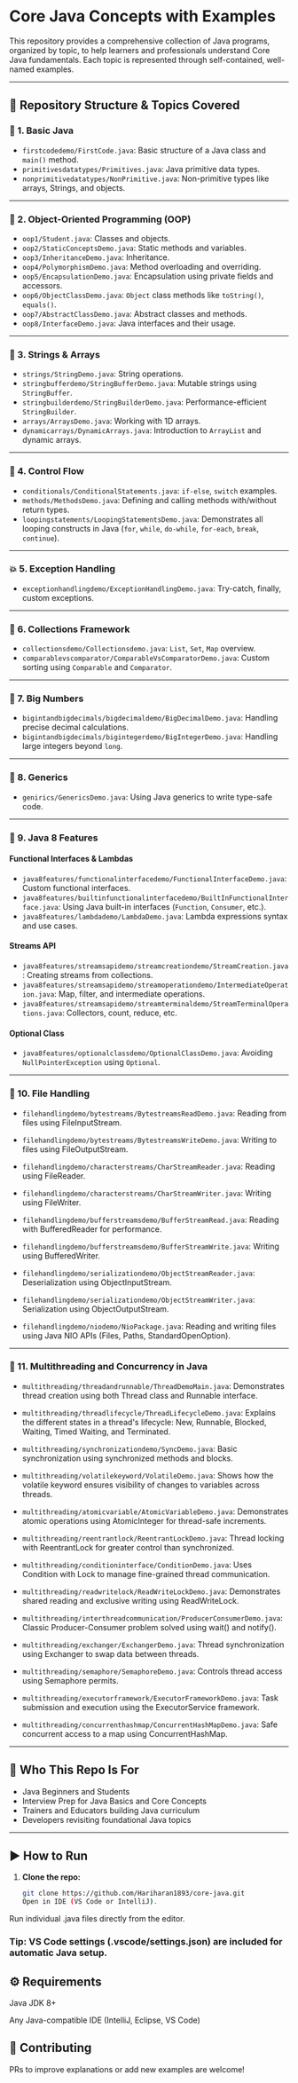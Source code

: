 # Core Java Concepts with Examples

This repository provides a comprehensive collection of Java programs, organized by topic, to help learners and professionals understand Core Java fundamentals. Each topic is represented through self-contained, well-named examples.

---

## 📁 Repository Structure & Topics Covered

### 🧱 1. Basic Java

- `firstcodedemo/FirstCode.java`: Basic structure of a Java class and `main()` method.
- `primitivesdatatypes/Primitives.java`: Java primitive data types.
- `nonprimitivedatatypes/NonPrimitive.java`: Non-primitive types like arrays, Strings, and objects.

---

### 🧮 2. Object-Oriented Programming (OOP)

- `oop1/Student.java`: Classes and objects.
- `oop2/StaticConceptsDemo.java`: Static methods and variables.
- `oop3/InheritanceDemo.java`: Inheritance.
- `oop4/PolymorphismDemo.java`: Method overloading and overriding.
- `oop5/EncapsulationDemo.java`: Encapsulation using private fields and accessors.
- `oop6/ObjectClassDemo.java`: `Object` class methods like `toString()`, `equals()`.
- `oop7/AbstractClassDemo.java`: Abstract classes and methods.
- `oop8/InterfaceDemo.java`: Java interfaces and their usage.

---

### 🧵 3. Strings & Arrays

- `strings/StringDemo.java`: String operations.
- `stringbufferdemo/StringBufferDemo.java`: Mutable strings using `StringBuffer`.
- `stringbuilderdemo/StringBuilderDemo.java`: Performance-efficient `StringBuilder`.
- `arrays/ArraysDemo.java`: Working with 1D arrays.
- `dynamicarrays/DynamicArrays.java`: Introduction to `ArrayList` and dynamic arrays.

---

### 🔁 4. Control Flow

- `conditionals/ConditionalStatements.java`: `if-else`, `switch` examples.
- `methods/MethodsDemo.java`: Defining and calling methods with/without return types.
- `loopingstatements/LoopingStatementsDemo.java`: Demonstrates all looping constructs in Java (`for`, `while`, `do-while`, `for-each`, `break`, `continue`).

---

### 💥 5. Exception Handling

- `exceptionhandlingdemo/ExceptionHandlingDemo.java`: Try-catch, finally, custom exceptions.

---

### 🧰 6. Collections Framework

- `collectionsdemo/Collectionsdemo.java`: `List`, `Set`, `Map` overview.
- `comparablevscomparator/ComparableVsComparatorDemo.java`: Custom sorting using `Comparable` and `Comparator`.

---

### 🧮 7. Big Numbers

- `bigintandbigdecimals/bigdecimaldemo/BigDecimalDemo.java`: Handling precise decimal calculations.
- `bigintandbigdecimals/bigintegerdemo/BigIntegerDemo.java`: Handling large integers beyond `long`.

---

### 🧪 8. Generics

- `genirics/GenericsDemo.java`: Using Java generics to write type-safe code.

---

### 🚀 9. Java 8 Features

#### Functional Interfaces & Lambdas

- `java8features/functionalinterfacedemo/FunctionalInterfaceDemo.java`: Custom functional interfaces.
- `java8features/builtinfunctionalinterfacedemo/BuiltInFunctionalInterface.java`: Using Java built-in interfaces (`Function`, `Consumer`, etc.).
- `java8features/lambdademo/LambdaDemo.java`: Lambda expressions syntax and use cases.

#### Streams API

- `java8features/streamsapidemo/streamcreationdemo/StreamCreation.java`: Creating streams from collections.
- `java8features/streamsapidemo/streamoperationdemo/IntermediateOperation.java`: Map, filter, and intermediate operations.
- `java8features/streamsapidemo/streamterminaldemo/StreamTerminalOperations.java`: Collectors, count, reduce, etc.

#### Optional Class

- `java8features/optionalclassdemo/OptionalClassDemo.java`: Avoiding `NullPointerException` using `Optional`.

---

### 📂 10. File Handling

- `filehandlingdemo/bytestreams/BytestreamsReadDemo.java`: Reading from files using FileInputStream.

- `filehandlingdemo/bytestreams/BytestreamsWriteDemo.java`: Writing to files using FileOutputStream.

- `filehandlingdemo/characterstreams/CharStreamReader.java`: Reading using FileReader.

- `filehandlingdemo/characterstreams/CharStreamWriter.java`: Writing using FileWriter.

- `filehandlingdemo/bufferstreamsdemo/BufferStreamRead.java`: Reading with BufferedReader for performance.

- `filehandlingdemo/bufferstreamsdemo/BufferStreamWrite.java`: Writing using BufferedWriter.

- `filehandlingdemo/serializationdemo/ObjectStreamReader.java`: Deserialization using ObjectInputStream.

- `filehandlingdemo/serializationdemo/ObjectStreamWriter.java`: Serialization using ObjectOutputStream.

- `filehandlingdemo/niodemo/NioPackage.java`: Reading and writing files using Java NIO APIs (Files, Paths, StandardOpenOption).

---

### 🧵 11. Multithreading and Concurrency in Java

- `multithreading/threadandrunnable/ThreadDemoMain.java`: Demonstrates thread creation using both Thread class and Runnable interface.

- `multithreading/threadlifecycle/ThreadLifecycleDemo.java`: Explains the different states in a thread's lifecycle: New, Runnable, Blocked, Waiting, Timed Waiting, and Terminated.

- `multithreading/synchronizationdemo/SyncDemo.java`: Basic synchronization using synchronized methods and blocks.

- `multithreading/volatilekeyword/VolatileDemo.java`: Shows how the volatile keyword ensures visibility of changes to variables across threads.

- `multithreading/atomicvariable/AtomicVariableDemo.java`: Demonstrates atomic operations using AtomicInteger for thread-safe increments.

- `multithreading/reentrantlock/ReentrantLockDemo.java`: Thread locking with ReentrantLock for greater control than synchronized.

- `multithreading/conditioninterface/ConditionDemo.java`: Uses Condition with Lock to manage fine-grained thread communication.

- `multithreading/readwritelock/ReadWriteLockDemo.java`: Demonstrates shared reading and exclusive writing using ReadWriteLock.

- `multithreading/interthreadcommunication/ProducerConsumerDemo.java`: Classic Producer-Consumer problem solved using wait() and notify().

- `multithreading/exchanger/ExchangerDemo.java`: Thread synchronization using Exchanger to swap data between threads.

- `multithreading/semaphore/SemaphoreDemo.java`: Controls thread access using Semaphore permits.

- `multithreading/executorframework/ExecutorFrameworkDemo.java`: Task submission and execution using the ExecutorService framework.

- `multithreading/concurrenthashmap/ConcurrentHashMapDemo.java`: Safe concurrent access to a map using ConcurrentHashMap.

---

## 🧠 Who This Repo Is For

- Java Beginners and Students
- Interview Prep for Java Basics and Core Concepts
- Trainers and Educators building Java curriculum
- Developers revisiting foundational Java topics

---

## ▶️ How to Run

1. **Clone the repo:**
   ```bash
   git clone https://github.com/Hariharan1893/core-java.git
   Open in IDE (VS Code or IntelliJ).
   ```

Run individual .java files directly from the editor.

### Tip: VS Code settings (.vscode/settings.json) are included for automatic Java setup.

## ⚙️ Requirements

Java JDK 8+

Any Java-compatible IDE (IntelliJ, Eclipse, VS Code)

## 🙌 Contributing

PRs to improve explanations or add new examples are welcome!

